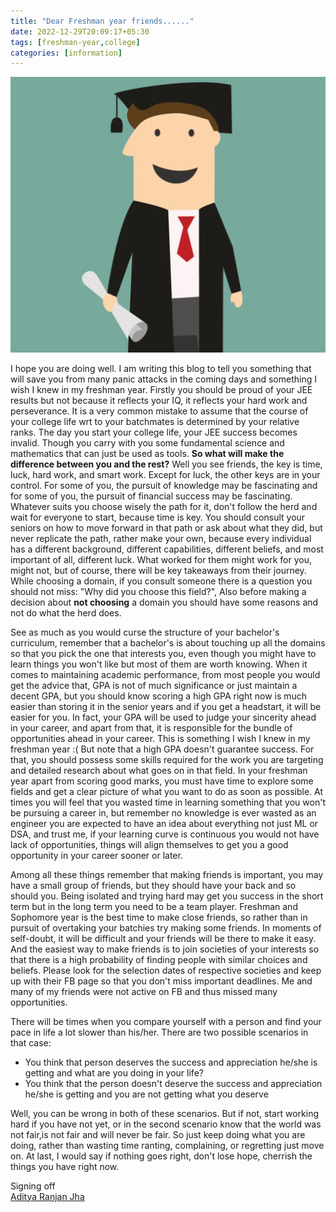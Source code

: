 ```yaml
---
title: "Dear Freshman year friends......"
date: 2022-12-29T20:09:17+05:30
tags: [freshman-year,college]
categories: [information]
---
```


![](blog4-cover.png)

I hope you are doing well. I am writing this blog to tell you something that will save you from many panic attacks in the coming days and something I wish I knew in my freshman year. Firstly you should be proud of your JEE results but not because it reflects your IQ, it reflects your hard work and perseverance. It is a very common mistake to assume that the course of your college life wrt to your batchmates is determined by your relative ranks. The day you start your college life, your JEE success becomes invalid. Though you carry with you some fundamental science and mathematics that can just be used as tools. **So what will make the difference between you and the rest?** Well you see friends, the key is time, luck, hard work, and smart work. Except for luck, the other keys are in your control. For some of you, the pursuit of knowledge may be fascinating and for some of you, the pursuit of financial success may be fascinating. Whatever suits you choose wisely the path for it, don't follow the herd and wait for everyone to start, because time is key. You should consult your seniors on how to move forward in that path or ask about what they did, but never replicate the path, rather make your own, because every individual has a different background, different capabilities, different beliefs, and most important of all, different luck. What worked for them might work for you, might not, but of course, there will be key takeaways from their journey. While choosing a domain, if you consult someone there is a question you should not miss: "Why did you choose this field?", Also before making a decision about **not choosing** a domain you should have some reasons and not do what the herd does.

See as much as you would curse the structure of your bachelor's curriculum, remember that a bachelor's is about touching up all the domains so that you pick the one that interests you, even though you might have to learn things you won't like but most of them are worth knowing. When it comes to maintaining academic performance, from most people you would get the advice that, GPA is not of much significance or just maintain a decent GPA, but you should know scoring a high GPA right now is much easier than storing it in the senior years and if you get a headstart, it will be easier for you. In fact, your GPA will be used to judge your sincerity ahead in your career, and apart from that, it is responsible for the bundle of opportunities ahead in your career. This is something I wish I knew in my freshman year :(  But note that a high GPA doesn't guarantee success. For that, you should possess some skills required for the work you are targeting and detailed research about what goes on in that field. In your freshman year apart from scoring good marks, you must have time to explore some fields and get a clear picture of what you want to do as soon as possible. At times you will feel that you wasted time in learning something that you won't be pursuing a career in, but remember no knowledge is ever wasted as an engineer you are expected to have an idea about everything not just ML or DSA, and trust me, if your learning curve is continuous you would not have lack of opportunities, things will align themselves to get you a good opportunity in your career sooner or later.

Among all these things remember that making friends is important, you may have a small group of friends, but they should have your back and so should you. Being isolated and trying hard may get you success in the short term but in the long term you need to be a team player. Freshman and Sophomore year is the best time to make close friends, so rather than in pursuit of overtaking your batchies try making some friends. In moments of self-doubt, it will be difficult and your friends will be there to make it easy. And the easiest way to make friends is to join societies of your interests so that there is a high probability of finding people with similar choices and beliefs. Please look for the selection dates of respective societies and keep up with their FB page so that you don't miss important deadlines. Me and many of my friends were not active on FB and thus missed many opportunities.

There will be times when you compare yourself with a person and find your pace in life a lot slower than his/her. There are two possible scenarios in that case:
- You think that person deserves the success and appreciation he/she is getting and what are you doing in your life?
- You think that the person doesn't deserve the success and appreciation he/she is getting and you are not getting what you deserve

Well, you can be wrong in both of these scenarios. But if not, start working hard if you have not yet, or in the second scenario know that the world was not fair,is not fair and will never be fair. So just keep doing what you are doing, rather than wasting time ranting, complaining, or regretting just move on. At last, I would say if nothing goes right, don't lose hope, cherrish the things you have right now.
<br/>

Signing off \
[Aditya Ranjan Jha](https://github.com/Adiboy3112)

